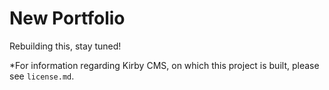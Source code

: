# New Portfolio
Rebuilding this, stay tuned!

*For information regarding Kirby CMS, on which this project is built, please see `license.md`.